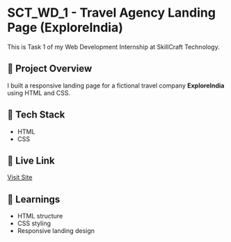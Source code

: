 # SCT_WD_1 - Travel Agency Landing Page (ExploreIndia)

This is Task 1 of my Web Development Internship at SkillCraft Technology.

## 🧾 Project Overview
I built a responsive landing page for a fictional travel company **ExploreIndia** using HTML and CSS.

## 🔧 Tech Stack
- HTML
- CSS

## 🔗 Live Link
[Visit Site](https://your-netlify-link.netlify.app)

## 📌 Learnings
- HTML structure
- CSS styling
- Responsive landing design
